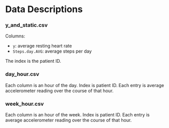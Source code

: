 # Data Descriptions

### y_and_static.csv

Columns:
  - `y`: average resting heart rate 
  - `Steps.day.AVG`: average steps per day 
  
The index is the patient ID. 

### day_hour.csv

Each column is an hour of the day. Index is patient ID. Each entry is average accelerometer reading over the course of that hour.

### week_hour.csv

Each column is an hour of the week. Index is patient ID. Each entry is average accelerometer reading over the course of that hour.

